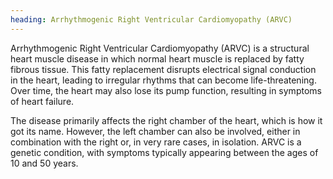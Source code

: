 ```yaml
---
heading: Arrhythmogenic Right Ventricular Cardiomyopathy (ARVC)
---
```


Arrhythmogenic Right Ventricular Cardiomyopathy (ARVC) is a structural heart muscle disease in which normal heart muscle is replaced by fatty fibrous tissue.
This fatty replacement disrupts electrical signal conduction in the heart, leading to irregular rhythms that can become life-threatening.
Over time, the heart may also lose its pump function, resulting in symptoms of heart failure.

The disease primarily affects the right chamber of the heart, which is how it got its name.
However, the left chamber can also be involved, either in combination with the right or, in very rare cases, in isolation.
ARVC is a genetic condition, with symptoms typically appearing between the ages of 10 and 50 years.

